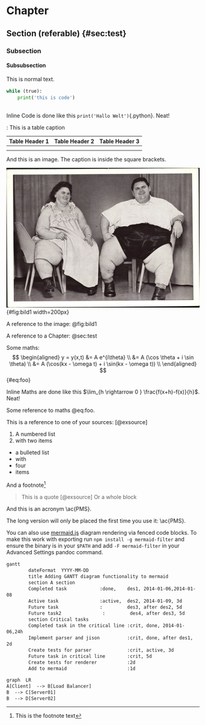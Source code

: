 # Chapter
## Section (referable) {#sec:test}
### Subsection
#### Subsubsection

This is normal text.

```python
while (true):
    print('this is code')
    
```

Inline Code is done like this `print('Hallo Welt')`{.python}. Neat!
    
    
    
<!-- This is a comment -->

: This is a table caption

| Table Header 1 | Table Header 2 | Table Header 3 |
|----------------|----------------|----------------|
|                |                |                |
|                |                |                |
And this is an image. The caption is inside the square brackets.

![Das hier ist ein lustiges Bild](ee1f3053b35b5215cf135ea32bc15bd5.png){#fig:bild1 width=200px}

A reference to the image: @fig:bild1

A reference to a Chapter: @sec:test

Some maths:
$$
\begin{aligned}
y = y(x,t) &= A e^{i\theta} \\
&= A (\cos \theta + i \sin \theta) \\
&= A (\cos(kx - \omega t) + i \sin(kx - \omega t)) \\
\end{aligned} 
$$
{#eq:foo}

Inline Maths are done like this $\lim_{h \rightarrow 0 } \frac{f(x+h)-f(x)}{h}$. Neat!

Some reference to maths @eq:foo.

This is a reference to one of your sources: [@exsource]

1. A numbered list
2. with two items

* a bulleted list
* with
* four
* items

And a footnote[^1]

[^1]: This is the footnote text

> This is a quote [@exsource]
> Or a whole block

And this is an acronym \ac{PMS}.

The long version will only be placed the first time you use it: \ac{PMS}.

You can also use [mermaid.js](https://mermaid-js.github.io/mermaid/) diagram rendering via fenced code blocks.
To make this work with exporting run `npm install -g mermaid-filter` and ensure the binary is in your `$PATH` and add `-F mermaid-filter` in your Advanced Settings pandoc command.

```mermaid
gantt
        dateFormat  YYYY-MM-DD
        title Adding GANTT diagram functionality to mermaid
        section A section
        Completed task            :done,    des1, 2014-01-06,2014-01-08
        Active task               :active,  des2, 2014-01-09, 3d
        Future task               :         des3, after des2, 5d
        Future task2               :         des4, after des3, 5d
        section Critical tasks
        Completed task in the critical line :crit, done, 2014-01-06,24h
        Implement parser and jison          :crit, done, after des1, 2d
        Create tests for parser             :crit, active, 3d
        Future task in critical line        :crit, 5d
        Create tests for renderer           :2d
        Add to mermaid                      :1d
```

```mermaid
graph  LR  
A[Client]  --> B[Load Balancer]  
B  --> C[Server01]  
B  --> D[Server02]
```
